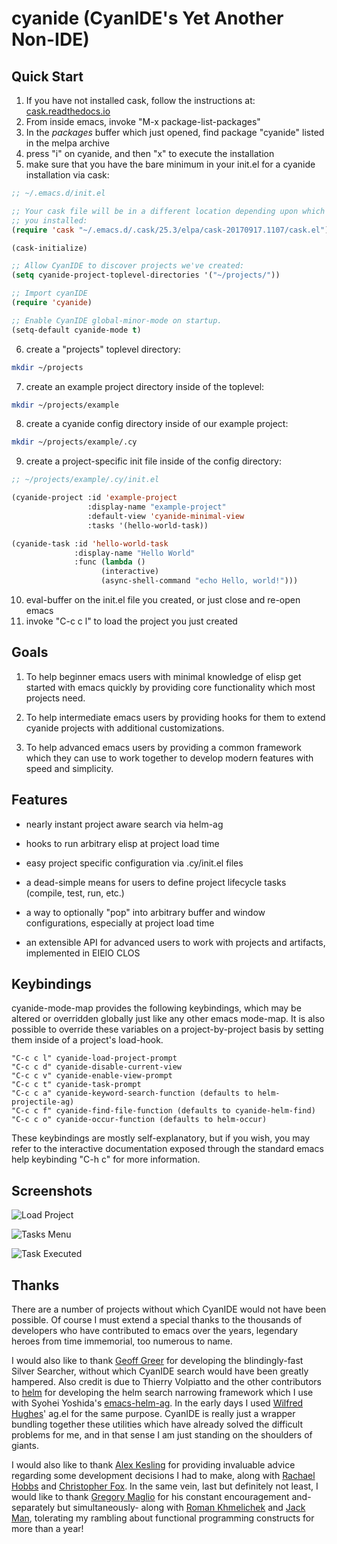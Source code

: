 # cyanide (CyanIDE's Yet Another Non-IDE)

## Quick Start

1) If you have not installed cask, follow the instructions at:
   [cask.readthedocs.io](https://cask.readthedocs.io/en/latest/guide/installation.html)
2) From inside emacs, invoke "M-x package-list-packages"
3) In the *packages* buffer which just opened, find package "cyanide" listed in
   the melpa archive
4) press "i" on cyanide, and then "x" to execute the installation
5) make sure that you have the bare minimum in your init.el for a cyanide
   installation via cask:

```lisp
;; ~/.emacs.d/init.el

;; Your cask file will be in a different location depending upon which version
;; you installed:
(require 'cask "~/.emacs.d/.cask/25.3/elpa/cask-20170917.1107/cask.el")

(cask-initialize)

;; Allow CyanIDE to discover projects we've created:
(setq cyanide-project-toplevel-directories '("~/projects/"))

;; Import cyanIDE
(require 'cyanide)

;; Enable CyanIDE global-minor-mode on startup.
(setq-default cyanide-mode t)
```

6) create a "projects" toplevel directory:

```bash
mkdir ~/projects
```

7) create an example project directory inside of the toplevel:

```bash
mkdir ~/projects/example
```

8) create a cyanide config directory inside of our example project:

```bash
mkdir ~/projects/example/.cy
```

9) create a project-specific init file inside of the config directory:

```lisp
;; ~/projects/example/.cy/init.el

(cyanide-project :id 'example-project
                 :display-name "example-project"
                 :default-view 'cyanide-minimal-view
                 :tasks '(hello-world-task))

(cyanide-task :id 'hello-world-task
              :display-name "Hello World"
              :func (lambda ()
                    (interactive)
                    (async-shell-command "echo Hello, world!")))
```

10) eval-buffer on the init.el file you created, or just close and re-open emacs
11) invoke "C-c c l" to load the project you just created

## Goals

1) To help beginner emacs users with minimal knowledge of elisp get started
   with emacs quickly by providing core functionality which most projects need.

2) To help intermediate emacs users by providing hooks for them to extend
   cyanide projects with additional customizations.

3) To help advanced emacs users by providing a common framework which they can
   use to work together to develop modern features with speed and simplicity.

## Features

* nearly instant project aware search via helm-ag

* hooks to run arbitrary elisp at project load time

* easy project specific configuration via .cy/init.el files

* a dead-simple means for users to define project lifecycle tasks (compile,
  test, run, etc.)

* a way to optionally "pop" into arbitrary buffer and window configurations,
  especially at project load time

* an extensible API for advanced users to work with projects and artifacts,
  implemented in EIEIO CLOS

## Keybindings

cyanide-mode-map provides the following keybindings, which may be altered or
overridden globally just like any other emacs mode-map. It is also possible to
override these variables on a project-by-project basis by setting them inside of
a project's load-hook.

```
"C-c c l" cyanide-load-project-prompt
"C-c c d" cyanide-disable-current-view
"C-c c v" cyanide-enable-view-prompt
"C-c c t" cyanide-task-prompt
"C-c c a" cyanide-keyword-search-function (defaults to helm-projectile-ag)
"C-c c f" cyanide-find-file-function (defaults to cyanide-helm-find)
"C-c c o" cyanide-occur-function (defaults to helm-occur)
```

These keybindings are mostly self-explanatory, but if you wish, you may refer to
the interactive documentation exposed through the standard emacs help keybinding
"C-h c" for more information.

## Screenshots

![Load Project](https://i.imgur.com/z14mLs8.png "Load Project Prompt")

![Tasks Menu](https://i.imgur.com/76YKADT.png "Tasks Menu")

![Task Executed](https://i.imgur.com/IrLEIWF.png "Task Executed")

## Thanks

There are a number of projects without which CyanIDE would not have been
possible. Of course I must extend a special thanks to the thousands of
developers who have contributed to emacs over the years, legendary heroes from
time immemorial, too numerous to name.

I would also like to thank [Geoff Greer](https://github.com/ggreer) for
developing the blindingly-fast Silver Searcher, without which CyanIDE search
would have been greatly hampered. Also credit is due to Thierry Volpiatto and
the other contributors to [helm](https://emacs-helm.github.io/helm/) for
developing the helm search narrowing framework which I use with Syohei Yoshida's
[emacs-helm-ag](https://github.com/syohex/emacs-helm-ag). In the early days I
used [Wilfred Hughes](https://github.com/Wilfred)' ag.el for the same
purpose. CyanIDE is really just a wrapper bundling together these utilities
which have already solved the difficult problems for me, and in that sense I am
just standing on the shoulders of giants.

I would also like to thank [Alex Kesling](https://github.com/akesling) for
providing invaluable advice regarding some development decisions I had to make,
along with [Rachael Hobbs](https://github.com/rahobbs) and [Christopher
Fox](https://github.com/cdfox). In the same vein, last but definitely not least,
I would like to thank [Gregory Maglio](https://github.com/gmaglio) for his
constant encouragement and- separately but simultaneously- along with [Roman
Khmelichek](https://github.com/rkhmelichek) and [Jack
Man](https://github.com/jdotman), tolerating my rambling about functional
programming constructs for more than a year!
